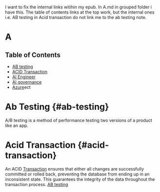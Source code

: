 
I want to fix the internal links witihin my epub. In A.md in grouped folder i have this. The table of contents links at the top work, but the internal ones i.e. AB testing in Acid transaction do not link me to the ab testing note.

# A

## Table of Contents
* [AB testing](#ab-testing)
* [ACID Transaction](#acid-transaction)
* [AI Engineer](#ai-engineer)
* [AI governance](#ai-governance)
* [Azure](#azure)ect

# Ab Testing {#ab-testing}

A/B testing is a method of performance testing two versions of a product like an app.

<a id="ab-testing"></a>
# Acid Transaction {#acid-transaction}


An ACID [Transaction](#transaction) ensures that either all changes are successfully committed or rolled back, preventing the database from ending up in an inconsistent state. This guarantees the integrity of the data throughout the transaction process. [AB testing](#ab-testing)